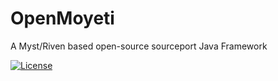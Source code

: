 # OpenMoyeti
A Myst/Riven based open-source sourceport Java Framework

[![License](https://img.shields.io/badge/License-GNU%20GPL-blue)](https://opensource.org/licenses/gpl-license)